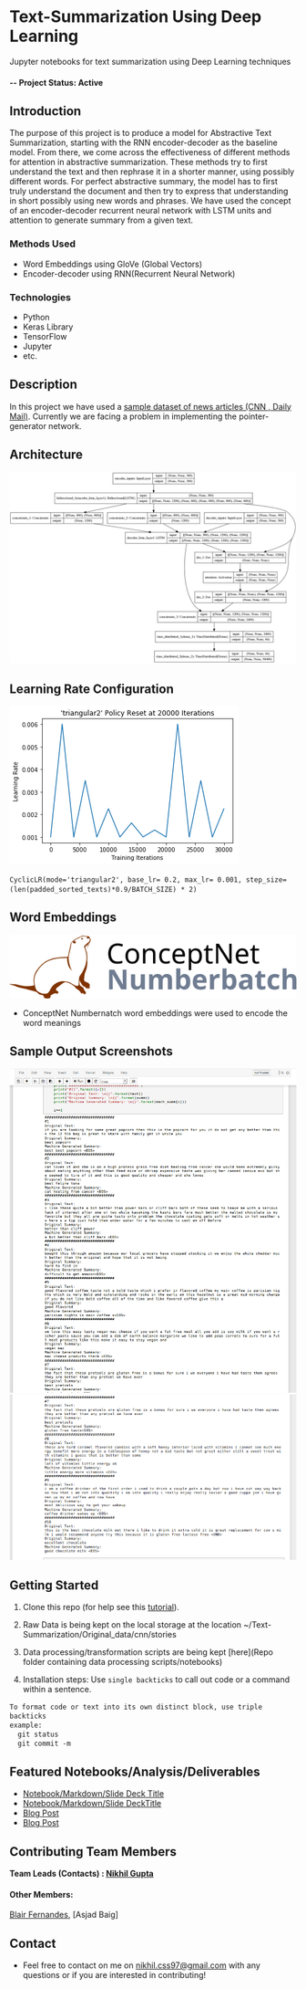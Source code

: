 # Text-Summarization Using Deep Learning
Jupyter notebooks for text summarization using Deep Learning techniques

#### -- Project Status: Active

## Introduction
The purpose of this project is to produce a model for Abstractive Text Summarization, starting with the RNN encoder-decoder as the baseline model. From there, we come across the effectiveness of different methods for attention in abstractive summarization. These methods try to first understand the text and then rephrase it in a shorter manner, using possibly different words. For perfect abstractive summary, the model has to first truly understand the document and then try to express that understanding in short possibly using new words and phrases. We have used the concept of an encoder-decoder recurrent neural network with LSTM units and attention to generate summary from a given text.

### Methods Used
* Word Embeddings using GloVe (Global Vectors)
* Encoder-decoder using RNN(Recurrent Neural Network)

### Technologies
* Python
* Keras Library
* TensorFlow
* Jupyter
* etc.

## Description
In this project we have used a [sample dataset of news articles (CNN , Daily Mail)](https://github.com/JafferWilson/Process-Data-of-CNN-DailyMail). Currently we are facing a problem in implementing the pointer-generator network.

## Architecture
![Architecture](./resources/images/model.jpg)

## Learning Rate Configuration
![Learning Rate](./resources/images/CLR.png)

`CyclicLR(mode='triangular2', base_lr= 0.2, max_lr= 0.001,
                          step_size= (len(padded_sorted_texts)*0.9/BATCH_SIZE) * 2)`

## Word Embeddings
![ConceptNet Numberbatch](./resources/images/conceptnet-numberbatch.png)

* ConceptNet Numbernatch word embeddings were used to encode the word meanings

## Sample Output Screenshots
![](./resources/images/SS1.png)
![](./resources/images/SS2.png)


## Getting Started

1. Clone this repo (for help see this [tutorial](https://help.github.com/articles/cloning-a-repository/)).
2. Raw Data is being kept on the local storage at the location ~/Text-Summarization/Original_data/cnn/stories

3. Data processing/transformation scripts are being kept [here](Repo folder containing data processing scripts/notebooks)
4. Installation steps:
  Use `single backticks` to call out code or a command within a sentence.
  ```
  To format code or text into its own distinct block, use triple backticks
  example:
    git status
    git commit -m
  ```

## Featured Notebooks/Analysis/Deliverables
* [Notebook/Markdown/Slide Deck Title](link)
* [Notebook/Markdown/Slide DeckTitle](link)
* [Blog Post](link)
* [Blog Post](link)


## Contributing Team Members

**Team Leads (Contacts) : [Nikhil Gupta](https://github.com/nikhilcss97)**

#### Other Members:

[Blair Fernandes](https://github.com/blair49), [Asjad Baig]

## Contact
* Feel free to contact on me on nikhil.css97@gmail.com with any questions or if you are interested in contributing!
